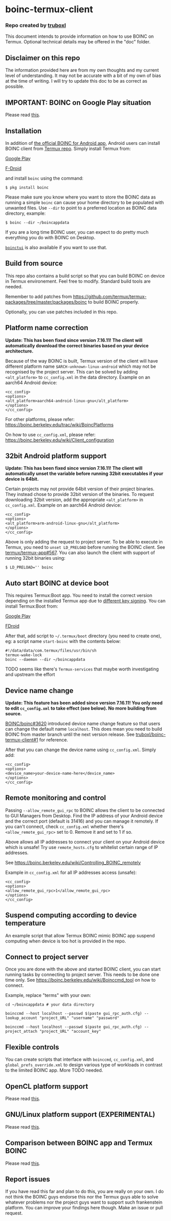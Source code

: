 # boinc-termux-client

### Repo created by [truboxl](https://github.com/truboxl)

This document intends to provide information on how to use BOINC on Termux. Optional technical details may be offered in the "doc" folder.

## Disclaimer on this repo

The information provided here are from my own thoughts and my current level of understanding. It may not be accurate with a bit of my own of bias at the time of writing. I will try to update this doc to be as correct as possible.

## IMPORTANT: BOINC on Google Play situation

Please read [this](doc/BOINC-Google-Play.md).

## Installation

In addition of [the official BOINC for Android app](https://play.google.com/store/apps/details?id=edu.berkeley.boinc&hl=en), Android users can install BOINC client from [Termux repo](https://github.com/termux/termux-packages/tree/master/packages/boinc). Simply install Termux from:

[Google Play](https://play.google.com/store/apps/details?id=com.termux&hl=en)

[F-Droid](https://f-droid.org/en/packages/com.termux/)

and install `boinc` using the command:

    $ pkg install boinc

Please make sure you know where you want to store the BOINC data as running a simple `boinc` can cause your home directory to be populated with unwanted files. Use `--dir` to point to a preferred location as BOINC data directory, example:

    $ boinc --dir ~/boincappdata

If you are a long time BOINC user, you can expect to do pretty much everything you do with BOINC on Desktop.

[`boinctui`](https://github.com/termux/termux-packages/tree/master/packages/boinctui) is also available if you want to use that.

## Build from source

This repo also contains a build script so that you can build BOINC on device in Termux environement. Feel free to modify. Standard build tools are needed.

Remember to add patches from <https://github.com/termux/termux-packages/tree/master/packages/boinc> to build BOINC properly.

Optionally, you can use patches included in this repo.

## Platform name correction

<b>Update: This has been fixed since version 7.16.11! The client will automatically download the correct binaries based on your device architecture.</b>

Because of the way BOINC is built, Termux version of the client will have different platform name `$ARCH-unknown-linux-android` which may not be recognised by the project server. This can be solved by adding `<alt_platform>` to `cc_config.xml` in the data directory. Example on an aarch64 Android device:

```
<cc_config>
<options>
<alt_platform>aarch64-android-linux-gnu</alt_platform>
</options>
</cc_config>
```

For other platforms, please refer: https://boinc.berkeley.edu/trac/wiki/BoincPlatforms

On how to use `cc_config.xml`, please refer: https://boinc.berkeley.edu/wiki/Client_configuration

## 32bit Android platform support

<b>Update: This has been fixed since version 7.16.11! The client will automatically unset the variable before running 32bit executables if your device is 64bit.</b>

Certain projects may not provide 64bit version of their project binaries. They instead chose to provide 32bit version of the binaries. To request downloading 32bit version, add the appropriate `<alt_platform>` in `cc_config.xml`. Example on an aarch64 Android device:

```
<cc_config>
<options>
<alt_platform>arm-android-linux-gnu</alt_platform>
</options>
</cc_config>
```

Above is only adding the request to project server. To be able to execute in Termux, you need to `unset LD_PRELOAD` before running the BOINC client. See [termux/termux-app#567](https://github.com/termux/termux-app/issues/567). You can also launch the client with support of running 32bit binaries using:

    $ LD_PRELOAD='' boinc

## Auto start BOINC at device boot

This requires Termux:Boot app. You need to install the correct version depending on the installed Termux app due to [different key signing](https://wiki.termux.com/wiki/Termux:Boot). You can install Termux:Boot from:

[Google Play](https://play.google.com/store/apps/details?id=com.termux.boot&hl=en)

[FDroid](https://f-droid.org/en/packages/com.termux.boot/)

After that, add script to `~/.termux/boot` directory (you need to create one), eg: a script name `start-boinc` with the contents below:

```
#!/data/data/com.termux/files/usr/bin/sh
termux-wake-lock
boinc --daemon --dir ~/boincappdata
```

TODO seems like there's `Termux-services` that maybe worth investigating and upstream the effort

## Device name change

<b>Update: This feature has been added since version 7.16.11! You only need to edit `cc_config.xml` to take effect (see below). No more building from source.</b>

[BOINC/boinc#3620](https://github.com/BOINC/boinc/pull/3620) introduced device name change feature so that users can change the default name `localhost`. This does mean you need to build BOINC from master branch until the next version release. See [truboxl/boinc-termux-client#1](https://github.com/truboxl/boinc-termux-client/issues/1) for reference.

After that you can change the device name using `cc_config.xml`. Simply add:

```
<cc_config>
<options>
<device_name>your-device-name-here</device_name>
</options>
</cc_config>
```

## Remote monitoring and control

Passing `--allow_remote_gui_rpc` to BOINC allows the client to be connected to GUI Managers from Desktop. Find the IP address of your Android device and the correct port (default is 31416) and you can manage it remotely. If you can't connect, check `cc_config.xml` whether there's `<allow_remote_gui_rpc>` set to 0. Remove it and set to 1 if so.

Above allows all IP addresses to connect your client on your Android device which is unsafe! Try use `remote_hosts.cfg` to whitelist certain range of IP addresses.

See <https://boinc.berkeley.edu/wiki/Controlling_BOINC_remotely>

Example in `cc_config.xml` for all IP addresses access (unsafe):

```
<cc_config>
<options>
<allow_remote_gui_rpc>1</allow_remote_gui_rpc>
</options>
</cc_config>
```

## Suspend computing according to device temperature

An example script that allow Termux BOINC mimic BOINC app suspend computing when device is too hot is provided in the repo.

## Connect to project server

Once you are done with the above and started BOINC client, you can start running tasks by connecting to project server. This needs to be done one time only. See <https://boinc.berkeley.edu/wiki/Boinccmd_tool> on how to connect.

Example, replace "terms" with your own:

```
cd ~/boincappdata # your data directory

boinccmd --host localhost --passwd $(paste gui_rpc_auth.cfg) --lookup_account "project_URL" "username" "password"

boinccmd --host localhost --passwd $(paste gui_rpc_auth.cfg) --project_attach "project_URL" "account_key"
```

## Flexible controls

You can create scripts that interface with `boinccmd`, `cc_config.xml`, and `global_prefs_override.xml` to design various type of workloads in contrast to the limited BOINC app. More TODO needed.

## OpenCL platform support

Please read [this](doc/BOINC-OpenCL.md).

## GNU/Linux platform support (EXPERIMENTAL)

Please read [this](doc/BOINC-Termux-GNU.md).

## Comparison between BOINC app and Termux BOINC

Please read [this](doc/BOINC-Termux-comparison.md).

## Report issues

If you have read this far and plan to do this, you are really on your own. I do not think the BOINC guys endorse this nor the Termux guys able to solve whatever problems nor the project guys want to support such frankenstein platform. You can improve your findings here though. Make an issue or pull request.